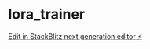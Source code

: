 # lora_trainer

[Edit in StackBlitz next generation editor ⚡️](https://stackblitz.com/~/github.com/shangeethAlex/lora_trainer)
